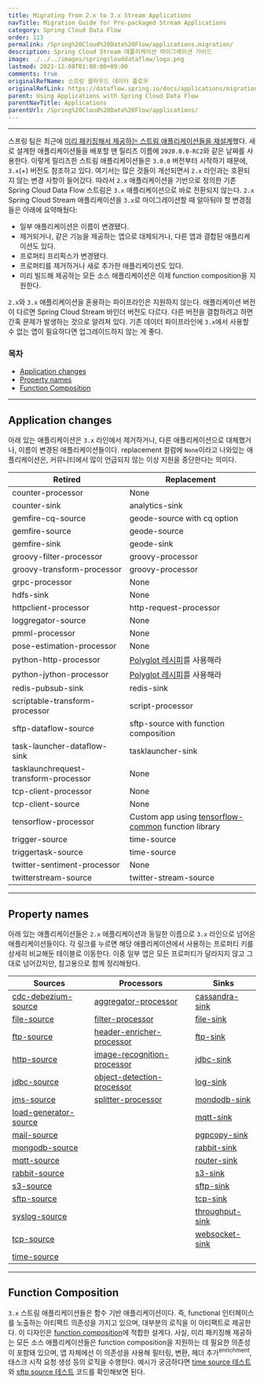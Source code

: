 ```yaml
---
title: Migrating from 2.x to 3.x Stream Applications
navTitle: Migration Guide for Pre-packaged Stream Applications
category: Spring Cloud Data Flow
order: 113
permalink: /Spring%20Cloud%20Data%20Flow/applications.migration/
description: Spring Cloud Stream 애플리케이션 마이그레이션 가이드
image: ./../../images/springclouddataflow/logo.png
lastmod: 2021-12-08T01:00:00+09:00
comments: true
originalRefName: 스프링 클라우드 데이터 플로우
originalRefLink: https://dataflow.spring.io/docs/applications/migration/
parent: Using Applications with Spring Cloud Data Flow
parentNavTitle: Applications
parentUrl: /Spring%20Cloud%20Data%20Flow/applications/
---
```


---

스프링 팀은 최근에 [미리 패키징해서 제공하는 스트림 애플리케이션들을 재설계](https://spring.io/blog/2020/07/13/introducing-java-functions-for-spring-cloud-stream-applications-part-0)했다. 새로 설계한 애플리케이션들을 배포할 땐 릴리즈 이름에 `2020.0.0-RC2`와 같은 날짜를 사용한다. 이렇게 릴리즈한 스트림 애플리케이션들은 `3.0.0` 버전부터 시작하기 때문에, `3.x`(+) 버전도 참조하고 있다. 여기서는 많은 것들이 개선되면서 `2.x` 라인과는 호환되지 않는 변경 사항이 들어갔다. 따라서 `2.x` 애플리케이션을 기반으로 정의한 기존 Spring Cloud Data Flow 스트림은 `3.x` 애플리케이션으로 바로 전환되지 않는다. `2.x` Spring Cloud Stream 애플리케이션을 `3.x`로 마이그레이션할 때 알아둬야 할 변경점들은 아래에 요약해뒀다:

- 일부 애플리케이션은 이름이 변경됐다.
- 제거되거나, 같은 기능을 제공하는 앱으로 대체되거나, 다른 앱과 결합된 애플리케이션도 있다.
- 프로퍼티 프리픽스가 변경됐다.
- 프로퍼티를 제거하거나 새로 추가한 애플리케이션도 있다.
- 미리 빌드해 제공하는 모든 소스 애플리케이션은 이제 function composition을 지원한다.

`2.x`와 `3.x` 애플리케이션을 혼용하는 파이프라인은 지원하지 않는다. 애플리케이션 버전이 다르면 Spring Cloud Stream 바인더 버전도 다르다. 다른 버전을 결합하려고 하면 간혹 문제가 발생하는 것으로 알려져 있다. 기존 데이터 파이프라인에 `3.x`에서 사용할 수 없는 앱이 필요하다면 업그레이드하지 않는 게 좋다.

### 목차

- [Application changes](#application-changes)
- [Property names](#property-names)
- [Function Composition](#function-composition)

---

## Application changes

아래 있는 애플리케이션은 `3.x` 라인에서 제거하거나, 다른 애플리케이션으로 대체했거나, 이름이 변경된 애플리케이션들이다. replacement 컬럼에 `None`이라고 나와있는 애플리케이션은, 커뮤니티에서 많이 언급되지 않는 이상 지원을 중단한다는 의미다.

| Retired                               | Replacement                                                  |
| ------------------------------------- | ------------------------------------------------------------ |
| counter-processor                     | None                                                         |
| counter-sink                          | analytics-sink                                               |
| gemfire-cq-source                     | geode-source with cq option                                  |
| gemfire-source                        | geode-source                                                 |
| gemfire-sink                          | geode-sink                                                   |
| groovy-filter-processor               | groovy-processor                                             |
| groovy-transform-processor            | groovy-processor                                             |
| grpc-processor                        | None                                                         |
| hdfs-sink                             | None                                                         |
| httpclient-processor                  | http-request-processor                                       |
| loggregator-source                    | None                                                         |
| pmml-processor                        | None                                                         |
| pose-estimation-processor             | None                                                         |
| python-http-processor                 | [Polyglot 레시피](../recipes.polyglot)를 사용해라 |
| python-jython-processor               | [Polyglot 레시피](../recipes.polyglot)를 사용해라 |
| redis-pubsub-sink                     | redis-sink                                                   |
| scriptable-transform-processor        | script-processor                                             |
| sftp-dataflow-source                  | sftp-source with function composition                        |
| task-launcher-dataflow-sink           | tasklauncher-sink                                            |
| tasklaunchrequest-transform-processor | None                                                         |
| tcp-client-processor                  | None                                                         |
| tcp-client-source                     | None                                                         |
| tensorflow-processor                  | Custom app using [tensorflow-common](https://github.com/spring-cloud/stream-applications/blob/master/functions/common/tensorflow-common) function library |
| trigger-source                        | time-source                                                  |
| triggertask-source                    | time-source                                                  |
| twitter-sentiment-processor           | None                                                         |
| twitterstream-source                  | twitter-stream-source                                        |

---

## Property names

아래 있는 애플리케이션들은 `2.x` 애플리케이션과 동일한 이름으로 `3.x` 라인으로 넘어온 애플리케이션들이다. 각 링크를 누르면 해당 애플리케이션에서 사용하는 프로퍼티 키를 상세히 비교해둔 테이블로 이동한다. 이중 일부 앱은 모든 프로퍼티가 달라지지 않고 그대로 넘어갔지만, 참고용으로 함께 정리해뒀다.

| Sources                                                      | Processors                                                   | Sinks                                                        |
| ------------------------------------------------------------ | ------------------------------------------------------------ | ------------------------------------------------------------ |
| [cdc-debezium-source](https://dataflow.spring.io/docs/applications/migration/cdc-debezium-source/) | [aggregator-processor](https://dataflow.spring.io/docs/applications/migration/aggregator-processor/) | [cassandra-sink](https://dataflow.spring.io/docs/applications/migration/cassandra-sink/) |
| [file-source](https://dataflow.spring.io/docs/applications/migration/file-source/) | [filter-processor](https://dataflow.spring.io/docs/applications/migration/filter-processor/) | [file-sink](https://dataflow.spring.io/docs/applications/migration/file-sink/) |
| [ftp-source](https://dataflow.spring.io/docs/applications/migration/ftp-source/) | [header-enricher-processor](https://dataflow.spring.io/docs/applications/migration/header-enricher-processor/) | [ftp-sink](https://dataflow.spring.io/docs/applications/migration/ftp-sink/) |
| [http-source](https://dataflow.spring.io/docs/applications/migration/http-source/) | [image-recognition-processor](https://dataflow.spring.io/docs/applications/migration/image-recognition-processor/) | [jdbc-sink](https://dataflow.spring.io/docs/applications/migration/jdbc-sink/) |
| [jdbc-source](https://dataflow.spring.io/docs/applications/migration/jdbc-source/) | [object-detection-processor](https://dataflow.spring.io/docs/applications/migration/object-detection-processor/) | [log-sink](https://dataflow.spring.io/docs/applications/migration/log-sink/) |
| [jms-source](https://dataflow.spring.io/docs/applications/migration/jms-source/) | [splitter-processor](https://dataflow.spring.io/docs/applications/migration/splitter-processor/) | [mondodb-sink](https://dataflow.spring.io/docs/applications/migration/mongodb-sink/) |
| [load-generator-source](https://dataflow.spring.io/docs/applications/migration/load-generator-source/) |                                                              | [mqtt-sink](https://dataflow.spring.io/docs/applications/migration/mqtt-sink/) |
| [mail-source](https://dataflow.spring.io/docs/applications/migration/mail-source/) |                                                              | [pgpcopy-sink](https://dataflow.spring.io/docs/applications/migration/pgcopy-sink/) |
| [mongodb-source](https://dataflow.spring.io/docs/applications/migration/mongodb-source/) |                                                              | [rabbit-sink](https://dataflow.spring.io/docs/applications/migration/rabbit-sink/) |
| [mqtt-source](https://dataflow.spring.io/docs/applications/migration/mqtt-source/) |                                                              | [router-sink](https://dataflow.spring.io/docs/applications/migration/router-sink/) |
| [rabbit-source](https://dataflow.spring.io/docs/applications/migration/rabbit-source/) |                                                              | [s3-sink](https://dataflow.spring.io/docs/applications/migration/s3-sink/) |
| [s3-source](https://dataflow.spring.io/docs/applications/migration/s3-source/) |                                                              | [sftp-sink](https://dataflow.spring.io/docs/applications/migration/sftp-sink/) |
| [sftp-source](https://dataflow.spring.io/docs/applications/migration/sftp-source/) |                                                              | [tcp-sink](https://dataflow.spring.io/docs/applications/migration/tcp-sink/) |
| [syslog-source](https://dataflow.spring.io/docs/applications/migration/syslog-source/) |                                                              | [throughput-sink](https://dataflow.spring.io/docs/applications/migration/throughput-sink/) |
| [tcp-source](https://dataflow.spring.io/docs/applications/migration/tcp-source/) |                                                              | [websocket-sink](https://dataflow.spring.io/docs/applications/migration/websocket-sink/) |
| [time-source](https://dataflow.spring.io/docs/applications/migration/time-source/) |                                                              |                                                              |

---

## Function Composition

`3.x` 스트림 애플리케이션들은 함수 기반 애플리케이션이다. 즉, functional 인터페이스를 노출하는 아티팩트 의존성을 가지고 있으며, 대부분의 로직을 이 아티팩트로 제공한다. 이 디자인은 [function composition](https://github.com/spring-cloud/stream-applications/blob/master/docs/FunctionComposition.adoc)에 적합한 설계다. 사실, 미리 패키징해 제공하는 모든 소스 애플리케이션들은 function composition을 지원하는 데 필요한 의존성이 포함돼 있으며, 앱 자체에선 이 의존성을 사용해 필터링, 변환, 헤더 추가<sup>enrichment</sup>, 태스크 시작 요청 생성 등의 로직을 수행한다. 예시가 궁금하다면 [time source 테스트](https://github.com/spring-cloud/stream-applications/blob/master/applications/source/time-source/src/test/java/org/springframework/cloud/stream/app/source/time/TimeSourceTests.java)와 [sftp source 테스트](https://github.com/spring-cloud/stream-applications/blob/master/applications/source/sftp-source/src/test/java/org/springframework/cloud/stream/app/source/sftp/SftpSourceTests.java) 코드를 확인해보면 된다.
